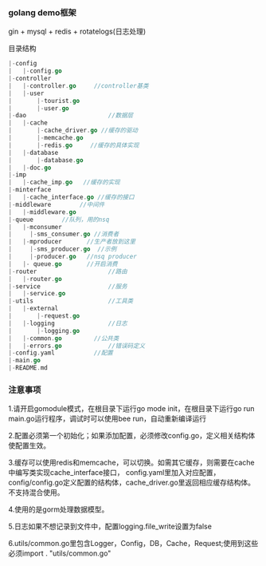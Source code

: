 ### golang demo框架

gin + mysql + redis + rotatelogs(日志处理)

目录结构

```go
|-config
|	|-config.go
|-controller
|	|-controller.go		//controller基类
|	|-user
|		|-tourist.go
|		|-user.go
|-dao						//数据层
|	|-cache
|       |-cache_driver.go //缓存的驱动
|       |-memcache.go
|		|-redis.go     //缓存的具体实现
|	|-database
|		|-database.go
|	|-doc.go
|-imp
|   |-cache_imp.go   //缓存的实现
|-minterface
|   |-cache_interface.go //缓存的接口
|-middleware		//中间件
|  	|-middleware.go
|-queue        //队列，用的nsq
|   |-mconsumer
|     |-sms_consumer.go //消费者
|   |-mproducer       //生产者放到这里
|     |-sms_producer.go  //示例
|     |-producer.go   //nsq producer
|   |- queue.go       //开启消费
|-router					//路由
|	|-router.go
|-service					//服务
|	|-service.go
|-utils						//工具类
|	|-external
|		|-request.go
|	|-logging				//日志
|		|-logging.go
|	|-common.go			//公共类
|	|-errors.go				//错误码定义
|-config.yaml			//配置
|-main.go
|-README.md
```

### 注意事项

1.请开启gomodule模式，在根目录下运行go mode init，在根目录下运行go run main.go运行程序，调试时可以使用bee run，自动重新编译运行

2.配置必须第一个初始化；如果添加配置，必须修改config.go，定义相关结构体使配置生效。

3.缓存可以使用redis和memcache，可以切换。如需其它缓存，则需要在cache中编写类实现cache_interface接口，
config.yaml里加入对应配置，config/config.go定义配置的结构体，cache_driver.go里返回相应缓存结构体。
不支持混合使用。

4.使用的是gorm处理数据模型。

5.日志如果不想记录到文件中，配置logging.file_write设置为false

6.utils/common.go里包含Logger，Config，DB，Cache，Request;使用到这些必须import . "utils/common.go"